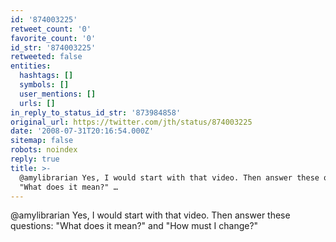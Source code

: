 ```yaml
---
id: '874003225'
retweet_count: '0'
favorite_count: '0'
id_str: '874003225'
retweeted: false
entities:
  hashtags: []
  symbols: []
  user_mentions: []
  urls: []
in_reply_to_status_id_str: '873984858'
original_url: https://twitter.com/jth/status/874003225
date: '2008-07-31T20:16:54.000Z'
sitemap: false
robots: noindex
reply: true
title: >-
  @amylibrarian Yes, I would start with that video. Then answer these questions:
  "What does it mean?" …
---
```


@amylibrarian Yes, I would start with that video. Then answer these questions: "What does it mean?" and "How must I change?"